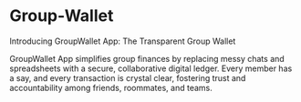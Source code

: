 # Group-Wallet

Introducing GroupWallet App: The Transparent Group Wallet

GroupWallet App simplifies group finances by replacing messy chats and spreadsheets with a secure, collaborative digital ledger. Every member has a say, and every transaction is crystal clear, fostering trust and accountability among friends, roommates, and teams.
